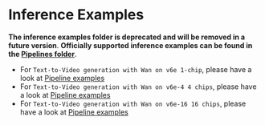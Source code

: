 # Inference Examples

**The inference examples folder is deprecated and will be removed in a future version**.
**Officially supported inference examples can be found in the [Pipelines folder](https://github.com/huggingface/diffusers/blob/main/src/diffusers/pipelines)**.

- For `Text-to-Video generation with Wan on v6e 1-chip`, please have a look at [Pipeline examples](https://github.com/shungcp/diffusers/blob/main/diffusers/examples/inference/wan_inference_1chip.py)
- For `Text-to-Video generation with Wan on v6e-4 4 chips`, please have a look at [Pipeline examples](https://github.com/shungcp/diffusers/blob/main/diffusers/examples/inference/wan_inference_v6e-4.py)
- For `Text-to-Video generation with Wan on v6e-16 16 chips`, please have a look at [Pipeline examples](https://github.com/shungcp/diffusers/blob/main/diffusers/examples/inference/wan_inference_v6e-16.py)

